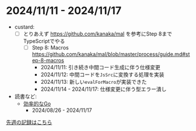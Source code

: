 # 2024/11/11 - 2024/11/17

- custard:
    - [ ] とりあえず <https://github.com/kanaka/mal> を参考にStep 8までTypeScriptでやる
        - [ ] Step 8: Macros <https://github.com/kanaka/mal/blob/master/process/guide.md#step-8-macros>
            - 2024/11/11: 引き続き中間コード生成に伴う仕様変更
            - 2024/11/12: 中間コードを`JsSrc`に変換する処理を実装
            - 2024/11/13: 新しい`evalForMacro`が実装できた
            - 2024/11/14 - 2024/11/17: 仕様変更に伴う型エラー潰し
- 読書など:
    - [効率的なGo](https://www.oreilly.co.jp//books/9784814400539/)
        - 2024/08/26 - 2024/11/17

[先週の記録はこちら](https://github.com/igrep/daily-commits/blob/8ecacc199bb49c99a400390ef5d103e6e0a160eb/yesterday.md)
